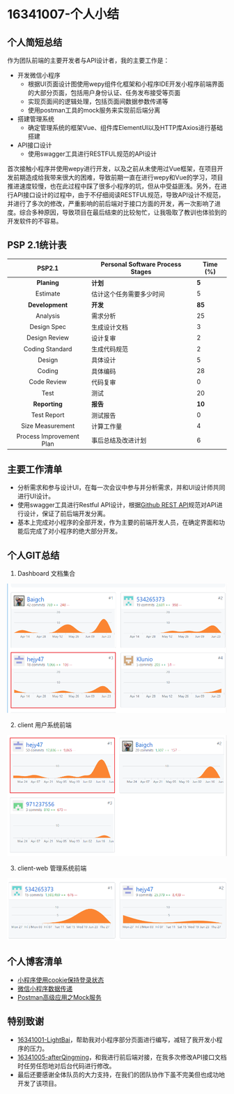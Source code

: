 # 16341007-个人小结

## 个人简短总结

作为团队前端的主要开发者与API设计者，我的主要工作是：

* 开发微信小程序
    * 根据UI页面设计图使用wepy组件化框架和小程序IDE开发小程序前端界面的大部分页面，包括用户身份认证、任务发布接受等页面
    * 实现页面间的逻辑处理，包括页面间数据参数传递等
    * 使用postman工具的mock服务来实现前后端分离
* 搭建管理系统
    * 确定管理系统的框架Vue、组件库ElementUI以及HTTP库Axios进行基础搭建
* API接口设计
    * 使用swagger工具进行RESTFUL规范的API设计

首次接触小程序并使用wepy进行开发，以及之前从未使用过Vue框架，在项目开发前期造成给我带来很大的困难，导致前期一直在进行wepy和Vue的学习，项目推进速度较慢，也在此过程中踩了很多小程序的坑，但从中受益匪浅。另外，在进行API接口设计的过程中，由于不仔细阅读RESTFUL规范，导致API设计不规范，并进行了多次的修改，严重影响的前后端对于接口方面的开发，再一次影响了进度。综合多种原因，导致项目在最后结束的比较匆忙，让我吸取了教训也体验到的开发软件的不容易。

## PSP 2.1统计表

| PSP2.1 | Personal Software Process Stages | Time (%) |
|:--:|---|---|
| __Planing__ | __计划__ | __5__ |
| Estimate | 估计这个任务需要多少时间 | 5 |
| __Development__ | __开发__ | __85__ |
| Analysis | 需求分析 | 25 |
| Design Spec | 生成设计文档 | 3 |
| Design Review | 设计复审 | 2 |
| Coding Standard | 生成代码规范 | 2 |
| Design | 具体设计 | 5 |
| Coding | 具体编码 | 28 |
| Code Review | 代码复审 | 0 |
| Test | 测试 | 20 |
| __Reporting__ | __报告__ | __10__ |
| Test Report | 测试报告 | 0 |
| Size Measurement | 计算工作量 | 4 |
| Process Improvement Plan | 事后总结及改进计划 | 6 |

## 主要工作清单

* 分析需求和参与设计UI，在每一次会议中参与并分析需求，并和UI设计师共同进行UI设计。
* 使用swagger工具进行Restful API设计，根据[Github REST API](https://developer.github.com/v3/)规范对API进行设计，保证了前后端开发分离。
* 基本上完成对小程序的全部开发，作为主要的前端开发人员，在确定界面和功能后完成了对小程序的绝大部分开发。

## 个人GIT总结

1. Dashboard 文档集合

![Dashboard](./images/16341007/Dashboard.png)

2. client 用户系统前端

![client](./images/16341007/client.png)

3. client-web 管理系统前端

![client-web](./images/16341007/client-web.png)

## 个人博客清单

* [小程序使用cookie保持登录状态](https://hejy47.github.io/Notes/%E5%B0%8F%E7%A8%8B%E5%BA%8F%E4%BD%BF%E7%94%A8cookie%E4%BF%9D%E5%AD%98%E7%99%BB%E5%BD%95%E7%8A%B6%E6%80%81)
* [微信小程序数据传递](https://hejy47.github.io/Notes/%E5%BE%AE%E4%BF%A1%E5%B0%8F%E7%A8%8B%E5%BA%8F%E6%95%B0%E6%8D%AE%E4%BC%A0%E9%80%92)
* [Postman高级应用之Mock服务](https://hejy47.github.io/Notes/Postman%E9%AB%98%E7%BA%A7%E5%BA%94%E7%94%A8%E4%B9%8Bmock%E6%9C%8D%E5%8A%A1)

## 特别致谢

* [16341001-LightBai](https://github.com/orgs/sysu-gfs-3/people/Baigch)，帮助我对小程序部分页面进行编写，减轻了我开发小程序的压力。
* [16341005-afterQingming](https://github.com/orgs/sysu-gfs-3/people/afterQingming)，和我进行前后端对接，在我多次修改API接口文档时任劳任怨地对后台代码进行修改。
* 最后还要感谢全体队员的大力支持，在我们的团队协作下虽不完美但也成功地开发了该项目。

